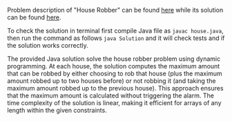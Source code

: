 Problem description of "House Robber" can be found [here](https://leetcode.com/problems/house-robber/) while its solution can be found [here](https://github.com/aurimas13/Solutions-To-Problems/blob/main/LeetCode/Java%20Solutions/House%20Robber/house.java).

To check the solution in terminal first compile Java file as `javac house.java`, then run the command as follows `java Solution` and it will check tests and if the solution works correctly.

The provided Java solution solve the house robber problem using dynamic programming. At each house, the solution computes the maximum amount that can be robbed by either choosing to rob that house (plus the maximum amount robbed up to two houses before) or not robbing it (and taking the maximum amount robbed up to the previous house). This approach ensures that the maximum amount is calculated without triggering the alarm. The time complexity of the solution is linear, making it efficient for arrays of any length within the given constraints.